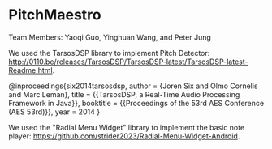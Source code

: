 # PitchMaestro

Team Members: Yaoqi Guo, Yinghuan Wang, and Peter Jung

We used the TarsosDSP library to implement Pitch Detector: http://0110.be/releases/TarsosDSP/TarsosDSP-latest/TarsosDSP-latest-Readme.html.

@inproceedings{six2014tarsosdsp,
  author      = {Joren Six and Olmo Cornelis and Marc Leman},
  title       = {{TarsosDSP, a Real-Time Audio Processing Framework in Java}},
  booktitle   = {{Proceedings of the 53rd AES Conference (AES 53rd)}},
  year        =  2014
}

We used the "Radial Menu Widget" library to implement the basic note player: https://github.com/strider2023/Radial-Menu-Widget-Android.